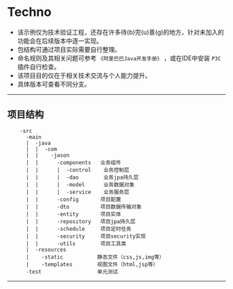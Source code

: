 # Techno

- 该示例仅为技术验证工程，还存在许多待(b)完(u)善(g)的地方，针对未加入的功能会在后续版本中逐一实现。
- 包结构可通过项目实际需要自行整理。
- 命名规则及其相关问题可参考 `《阿里巴巴Java开发手册》` ，或在IDE中安装 `P3C` 插件自行检查。
- 该项目目的仅在于相关技术交流与个人能力提升。
- 具体版本可查看不同分支。

---

## 项目结构
```
    -src
      -main
      |  -java
      |  |  -com
      |  |    -jason
      |  |      -components   业务组件
      |  |      |  -control    业务控制层
      |  |      |  -dao        业务jpa持久层
      |  |      |  -model      业务数据对象
      |  |      |  -service    业务服务层
      |  |      -config       项目配置
      |  |      -dto          项目数据传输对象
      |  |      -entity       项目实体
      |  |      -repository   项目jpa持久层
      |  |      -schedule     项目定时任务
      |  |      -security     项目security实现
      |  |      -utils        项目工具类
      |  -resources
      |    -static           静态文件（css,js,img等）
      |    -templates        视图文件（html,jsp等）
      -test                  单元测试
```
---
